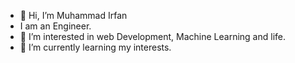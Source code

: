 - 👋 Hi, I’m Muhammad Irfan
- I am an Engineer.
- 👀 I’m interested in web Development, Machine Learning and life.
- 🌱 I’m currently learning my interests.

<!---
MuhammadIrfan92/MuhammadIrfan92 is a ✨ special ✨ repository because its `README.md` (this file) appears on your GitHub profile.
You can click the Preview link to take a look at your changes.
--->
